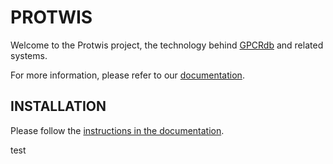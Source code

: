 PROTWIS
=======

Welcome to the Protwis project, the technology behind [GPCRdb](http://gpcrdb.org) and related systems.

For more information, please refer to our [documentation](http://docs.gpcrdb.org).

INSTALLATION
------------

Please follow the [instructions in the documentation](http://docs.gpcrdb.org/local_installation.html#for-development).

test
